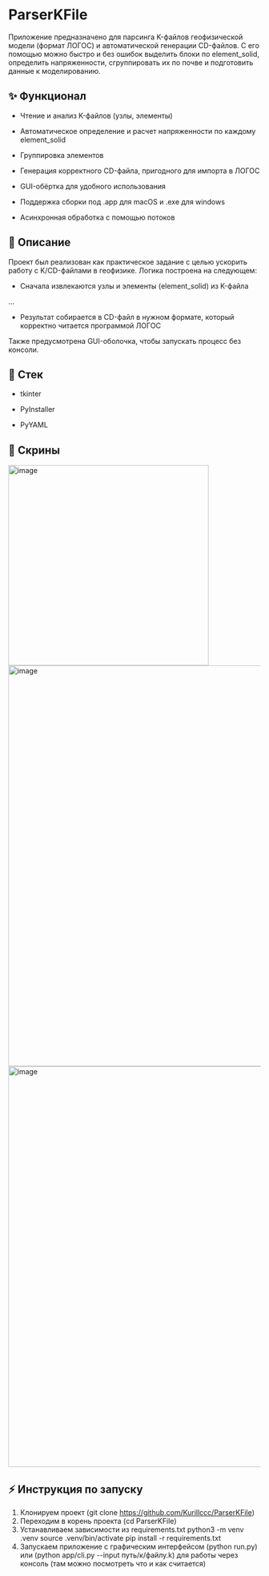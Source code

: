 # ParserKFile

Приложение предназначено для парсинга K-файлов геофизической модели (формат ЛОГОС) и автоматической генерации CD-файлов. С его помощью можно быстро и без ошибок выделить блоки по element_solid, определить напряженности, сгруппировать их по почве и подготовить данные к моделированию.

## ✨ Функционал

- Чтение и анализ K-файлов (узлы, элементы)

- Автоматическое определение и расчет напряженности по каждому element_solid

- Группировка элементов

- Генерация корректного CD-файла, пригодного для импорта в ЛОГОС

- GUI-обёртка для удобного использования

- Поддержка сборки под .app для macOS и .exe для windows
  
- Асинхронная обработка с помощью потоков

## 📝 Описание

Проект был реализован как практическое задание с целью ускорить работу с K/CD-файлами в геофизике.
Логика построена на следующем:

- Сначала извлекаются узлы и элементы (element_solid) из K-файла
  
...
  
- Результат собирается в CD-файл в нужном формате, который корректно читается программой ЛОГОС

Также предусмотрена GUI-оболочка, чтобы запускать процесс без консоли.

## 🤖 Стек

- tkinter

- PyInstaller

- PyYAML

## 📸 Скрины

<img width="400" alt="image" src="https://github.com/user-attachments/assets/08cef0c0-c6be-49be-b2fe-addf97702e36" />
<img width="800" alt="image" src="https://github.com/user-attachments/assets/9568182d-7b73-41f4-ba73-2ada6b2941a6" />

<img width="800" alt="image" src="https://github.com/user-attachments/assets/6d7dcf27-a2a0-4d1e-81bb-1fb183fe2453" />



## ⚡ Инструкция по запуску

1. Клонируем проект (git clone https://github.com/Kurillccc/ParserKFile)
2. Переходим в корень проекта (cd ParserKFile)
3. Устанавливаем зависимости из requirements.txt 
python3 -m venv .venv
source .venv/bin/activate
pip install -r requirements.txt
4. Запускаем приложение с графическим интерфейсом (python run.py) или (python app/cli.py --input путь/к/файлу.k) для работы через консоль (там можно посмотреть что и как считается)

